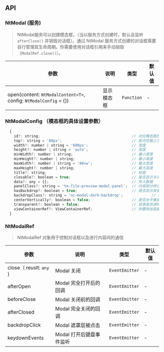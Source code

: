 ## API

### NtModal (服务)
> NtModal服务可以创建模态框，（当以服务方式创建时，默认会监听 `afterClose()` 并销毁对话框）。通过 NtModal 服务方式创建的对话框需要自行管理其生命周期。你需要使用对话框引用来手动销毁（`ModalRef.close()`）。  

| 参数 | 说明 | 类型 | 默认值 |
| --- | --- | --- | --- |
| open(content: `NtModalContent<T>`, config: `NtModalConfig` = {}) |  显示模态框  | `Function` | - |

### NtModalConfig （模态框的具体设置参数）

```js
  {
    id?: string;                                          // 对应模态框的id
    top?: string = '80px';                                // 距浏览器上方的距离
    width?: number | string = '600px';                    // 宽度
    height?: number | string = 'auto';                    // 高度
    minWidth?: number | string;                           // 最小宽度
    minHeight?: number | string;                          // 最小高度
    maxWidth?: number | string = '80vw';                  // 最大宽度
    maxHeight?: number | string;                          // 最大高度
    title?: string;                                       // 标题
    closable?: boolean = true;                            // 是否显示关闭按钮
    data?: any = {};                                      // 传入数据
    panelClass?: string = 'tm-file-preview-modal-panel';  // 内容部分样式名称
    hasBackdrop?: boolean = true;                         // 是否显示背景遮层
    backdropClass?: string = 'nc-modal-dark-backdrop';             // 遮层样式名称
    centerVertically?: boolean = false;                   // 是否水平垂直居中显示
    transparent?: boolean = false;                        // 背景是否透明
    viewContainerRef?: ViewContainerRef;                  // 所要附加容器
  }
  ```

### NtModalRef
> NtModalRef 对象用于控制对话框以及进行内容间的通信

| 参数 | 说明 | 类型 | 默认值 |
| --- | --- | --- | --- |
| close（ reuslt: `any` ) | Modal 关闭 | `EventEmitter` | -|
| afterOpen | Modal 完全打开后的回调 | `EventEmitter` | - | 
| beforeClose | Modal 关闭前的回调 | `EventEmitter` | - |
| afterClosed | Modal 完全关闭的回调 | `EventEmitter` | - |
| backdropClick| Modal 遮罩层被点击 | `EventEmitter` | - |
| keydownEvents| Modal 打开后键盘事件监听 | `EventEmitter` | - |


